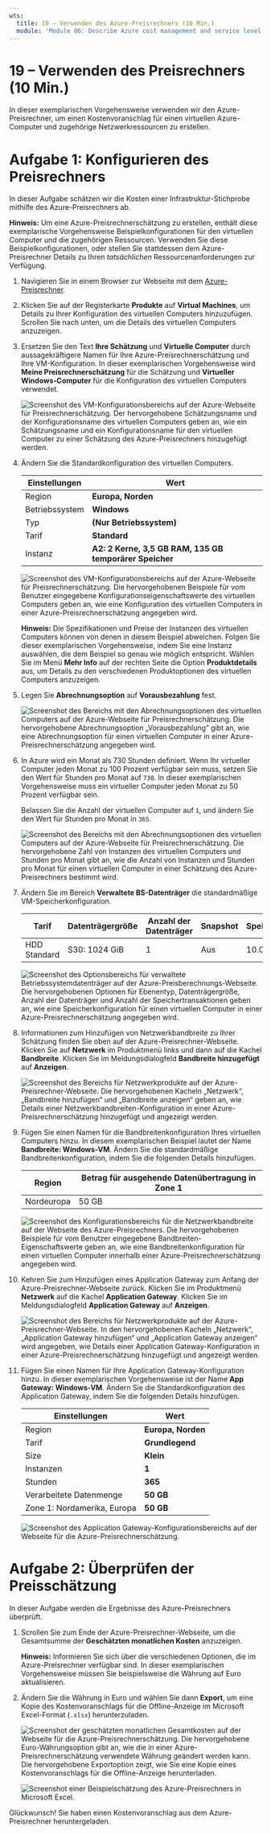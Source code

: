 ```yaml
---
wts:
  title: 19 – Verwenden des Azure-Preisrechners (10 Min.)
  module: 'Module 06: Describe Azure cost management and service level agreements'
---
```

# <a name="19---use-the-pricing-calculator-10-min"></a>19 – Verwenden des Preisrechners (10 Min.)

In dieser exemplarischen Vorgehensweise verwenden wir den Azure-Preisrechner, um einen Kostenvoranschlag für einen virtuellen Azure-Computer und zugehörige Netzwerkressourcen zu erstellen.

# <a name="task-1-configure-the-pricing-calculator"></a>Aufgabe 1: Konfigurieren des Preisrechners

In dieser Aufgabe schätzen wir die Kosten einer Infrastruktur-Stichprobe mithilfe des Azure-Preisrechners ab. 

**Hinweis:** Um eine Azure-Preisrechnerschätzung zu erstellen, enthält diese exemplarische Vorgehensweise Beispielkonfigurationen für den virtuellen Computer und die zugehörigen Ressourcen. Verwenden Sie diese Beispielkonfigurationen, oder stellen Sie stattdessen dem Azure-Preisrechner Details zu Ihren *tatsächlichen* Ressourcenanforderungen zur Verfügung.

1. Navigieren Sie in einem Browser zur Webseite mit dem [Azure-Preisrechner](https://azure.microsoft.com/en-us/pricing/calculator/).

2. Klicken Sie auf der Registerkarte **Produkte** auf **Virtual Machines**, um Details zu Ihrer Konfiguration des virtuellen Computers hinzuzufügen. Scrollen Sie nach unten, um die Details des virtuellen Computers anzuzeigen. 

3. Ersetzen Sie den Text **Ihre Schätzung** und **Virtuelle Computer** durch aussagekräftigere Namen für Ihre Azure-Preisrechnerschätzung und Ihre VM-Konfiguration. In dieser exemplarischen Vorgehensweise wird **Meine Preisrechnerschätzung** für die Schätzung und **Virtueller Windows-Computer** für die Konfiguration des virtuellen Computers verwendet.

   ![Screenshot des VM-Konfigurationsbereichs auf der Azure-Webseite für Preisrechnerschätzung. Der hervorgehobene Schätzungsname und der Konfigurationsname des virtuellen Computers geben an, wie ein Schätzungsname und ein Konfigurationsname für den virtuellen Computer zu einer Schätzung des Azure-Preisrechners hinzugefügt werden.](../images/1901.png)

4. Ändern Sie die Standardkonfiguration des virtuellen Computers.

    | Einstellungen | Wert |
    | -- | -- |
    | Region | **Europa, Norden** |
    | Betriebssystem | **Windows** |
    | Typ | **(Nur Betriebssystem)** |
    | Tarif | **Standard** |  
    | Instanz | **A2: 2 Kerne, 3,5 GB RAM, 135 GB temporärer Speicher** |

   ![Screenshot des VM-Konfigurationsbereichs auf der Azure-Webseite für Preisrechnerschätzung. Die hervorgehobenen Beispiele für vom Benutzer eingegebene Konfigurationseigenschaftswerte des virtuellen Computers geben an, wie eine Konfiguration des virtuellen Computers in einer Azure-Preisrechnerschätzung angegeben wird.](../images/1902.png)

    **Hinweis:** Die Spezifikationen und Preise der Instanzen des virtuellen Computers können von denen in diesem Beispiel abweichen. Folgen Sie dieser exemplarischen Vorgehensweise, indem Sie eine Instanz auswählen, die dem Beispiel so genau wie möglich entspricht. Wählen Sie im Menü **Mehr Info** auf der rechten Seite die Option **Produktdetails** aus, um Details zu den verschiedenen Produktoptionen des virtuellen Computers anzuzeigen.

5. Legen Sie **Abrechnungsoption** auf **Vorausbezahlung** fest.

   ![Screenshot des Bereichs mit den Abrechnungsoptionen des virtuellen Computers auf der Azure-Webseite für Preisrechnerschätzung. Die hervorgehobene Abrechnungsoption „Vorausbezahlung“ gibt an, wie eine Abrechnungsoption für einen virtuellen Computer in einer Azure-Preisrechnerschätzung angegeben wird.](../images/1903.png)

6. In Azure wird ein Monat als 730 Stunden definiert. Wenn Ihr virtueller Computer jeden Monat zu 100 Prozent verfügbar sein muss, setzen Sie den Wert für Stunden pro Monat auf `730`. In dieser exemplarischen Vorgehensweise muss ein virtueller Computer jeden Monat zu 50 Prozent verfügbar sein.

    Belassen Sie die Anzahl der virtuellen Computer auf `1`, und ändern Sie den Wert für Stunden pro Monat in `365`.

   ![Screenshot des Bereichs mit den Abrechnungsoptionen des virtuellen Computers auf der Azure-Webseite für Preisrechnerschätzung. Die hervorgehobene Zahl von Instanzen des virtuellen Computers und Stunden pro Monat gibt an, wie die Anzahl von Instanzen und Stunden pro Monat für einen virtuellen Computer in einer Schätzung des Azure-Preisrechners bestimmt wird.](../images/1904.png)

7. Ändern Sie im Bereich **Verwaltete BS-Datenträger** die standardmäßige VM-Speicherkonfiguration.

    | Tarif | Datenträgergröße | Anzahl der Datenträger | Snapshot | Speichertransaktionen |
    | ---- | --------- | --------------- | -------- | -------------------- |
    | HDD Standard | S30: 1024 GiB | 1 | Aus | 10.000 |

   ![Screenshot des Optionsbereichs für verwaltete Betriebssystemdatenträger auf der Azure-Preisberechnungs-Webseite. Die hervorgehobenen Optionen für Ebenentyp, Datenträgergröße, Anzahl der Datenträger und Anzahl der Speichertransaktionen geben an, wie eine Speicherkonfiguration für einen virtuellen Computer in einer Azure-Preisrechnerschätzung angegeben wird.](../images/1905.png)

8. Informationen zum Hinzufügen von Netzwerkbandbreite zu Ihrer Schätzung finden Sie oben auf der Azure-Preisrechner-Webseite. Klicken Sie auf **Netzwerk** im Produktmenü links und dann auf die Kachel **Bandbreite**. Klicken Sie im Meldungsdialogfeld **Bandbreite hinzugefügt** auf **Anzeigen**.

   ![Screenshot des Bereichs für Netzwerkprodukte auf der Azure-Preisrechner-Webseite. Die hervorgehobenen Kacheln „Netzwerk“, „Bandbreite hinzufügen“ und „Bandbreite anzeigen“ geben an, wie Details einer Netzwerkbandbreiten-Konfiguration in einer Azure-Preisrechnerschätzung hinzugefügt und angezeigt werden.](../images/1906.png)

9. Fügen Sie einen Namen für die Bandbreitenkonfiguration Ihres virtuellen Computers hinzu. In diesem exemplarischen Beispiel lautet der Name **Bandbreite: Windows-VM**. Ändern Sie die standardmäßige Bandbreitenkonfiguration, indem Sie die folgenden Details hinzufügen.

    | Region | Betrag für ausgehende Datenübertragung in Zone 1 |
    | ------ | -------------------------------------- |
    | Nordeuropa | 50 GB |

   ![Screenshot des Konfigurationsbereichs für die Netzwerkbandbreite auf der Webseite des Azure-Preisrechners. Die hervorgehobenen Beispiele für vom Benutzer eingegebene Bandbreiten-Eigenschaftswerte geben an, wie eine Bandbreitenkonfiguration für einen virtuellen Computer innerhalb einer Azure-Preisrechnerschätzung angegeben wird.](../images/1907.png)

10. Kehren Sie zum Hinzufügen eines Application Gateway zum Anfang der Azure-Preisrechner-Webseite zurück. Klicken Sie im Produktmenü **Netzwerk** auf die Kachel **Application Gateway**. Klicken Sie im Meldungsdialogfeld **Application Gateway** auf **Anzeigen**.

    ![Screenshot des Bereichs für Netzwerkprodukte auf der Azure-Preisrechner-Webseite. In den hervorgehobenen Kacheln „Netzwerk“, „Application Gateway hinzufügen“ und „Application Gateway anzeigen“ wird angegeben, wie Details einer Application Gateway-Konfiguration in einer Azure-Preisrechnerschätzung hinzugefügt und angezeigt werden.](../images/1908.png)

11. Fügen Sie einen Namen für Ihre Application Gateway-Konfiguration hinzu. In dieser exemplarischen Vorgehensweise ist der Name **App Gateway: Windows-VM**. Ändern Sie die Standardkonfiguration des Application Gateway, indem Sie die folgenden Details hinzufügen.

    | Einstellungen | Wert |
    | -- | -- |
    | Region | **Europa, Norden** |
    | Tarif | **Grundlegend** |
    | Size | **Klein** |
    | Instanzen | **1** |  
    | Stunden | **365** |
    | Verarbeitete Datenmenge | **50 GB** |
    | Zone 1: Nordamerika, Europa | **50 GB**|

    ![Screenshot des Application Gateway-Konfigurationsbereichs auf der Webseite für die Azure-Preisrechnerschätzung.](../images/1909.png)


# <a name="task-2-review-the-pricing-estimate"></a>Aufgabe 2: Überprüfen der Preisschätzung

In dieser Aufgabe werden die Ergebnisse des Azure-Preisrechners überprüft. 

1. Scrollen Sie zum Ende der Azure-Preisrechner-Webseite, um die Gesamtsumme der **Geschätzten monatlichen Kosten** anzuzeigen.

    **Hinweis:** Informieren Sie sich über die verschiedenen Optionen, die im Azure-Preisrechner verfügbar sind. In dieser exemplarischen Vorgehensweise müssen Sie beispielsweise die Währung auf Euro aktualisieren.

2. Ändern Sie die Währung in Euro und wählen Sie dann **Export**, um eine Kopie des Kostenvoranschlags für die Offline-Anzeige im Microsoft Excel-Format (`.xlsx`) herunterzuladen.

    ![Screenshot der geschätzten monatlichen Gesamtkosten auf der Webseite für die Azure-Preisrechnerschätzung. Die hervorgehobene Euro-Währungsoption gibt an, wie die in einer Azure-Preisrechnerschätzung verwendete Währung geändert werden kann. Die hervorgehobene Exportoption zeigt, wie Sie eine Kopie eines Kostenvoranschlags für die Offline-Anzeige herunterladen.](../images/1910.png)

    ![Screenshot einer Beispielschätzung des Azure-Preisrechners in Microsoft Excel.](../images/1911.png)

Glückwunsch! Sie haben einen Kostenvoranschlag aus dem Azure-Preisrechner heruntergeladen.
